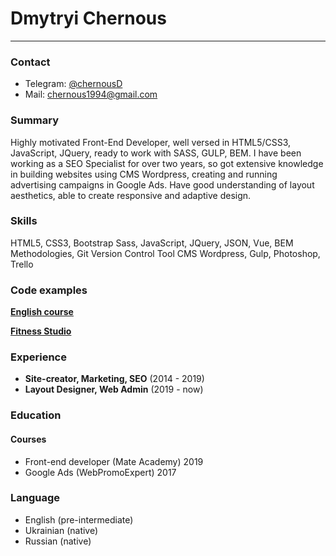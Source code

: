 # **Dmytryi Chernous**
_________
### Contact
- Telegram: [@chernousD](https://t.me/@chernousd)
- Mail: [chernous1994@gmail.com](mailto:chernous1994@gmail.com)
### Summary
Highly motivated Front-End Developer, well versed in HTML5/CSS3, JavaScript, JQuery, ready to work with SASS, GULP, BEM. I have been working as a SEO Specialist for over two years, so got extensive knowledge in building websites using CMS Wordpress, creating and running advertising campaigns in Google Ads. Have good understanding of layout aesthetics, able to create responsive and adaptive design.
### Skills
HTML5, CSS3, Bootstrap
Sass, JavaScript, JQuery, JSON, Vue,
BEM Methodologies, Git Version Control Tool CMS Wordpress, Gulp,
Photoshop, Trello
### Code examples
[**English course**](https://chernat.github.io/contentMania/)

[**Fitness Studio**](https://chernat.github.io/-grafit/)
### Experience
- **Site-creator, Marketing, SEO** (2014 - 2019)
- **Layout Designer, Web Admin** (2019 - now)
### Education
#### Courses
- Front-end developer (Mate Academy) 2019
- Google Ads (WebPromoExpert) 2017
### Language
- English (pre-intermediate)
- Ukrainian (native)
- Russian (native)
